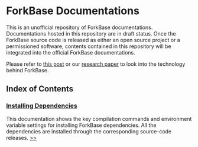 # ForkBase Documentations #

This is an unofficial repository of ForkBase documentations. Documentations hosted in this repository are in draft status. Once the ForkBase source code is released as either an open source project or a permissioned software, contents contained in this repository will be integrated into the official ForkBase documentations. 

Please refer to [this post](https://blog.acolyer.org/2018/06/01/forkbase-an-efficient-storage-engine-for-blockchain-and-forkable-applications/) or our [research paper](http://www.vldb.org/pvldb/vol11/p1137-wang.pdf) to look into the technology behind ForkBase. 

## Index of Contents ##

### [Installing Dependencies](installation/install-deps.md) ###

This documentation shows the key compilation commands and environment variable settings for installing ForkBase dependencies. All the dependencies are installed through the corresponding source-code releases. [>>](installation/install-deps.md)


